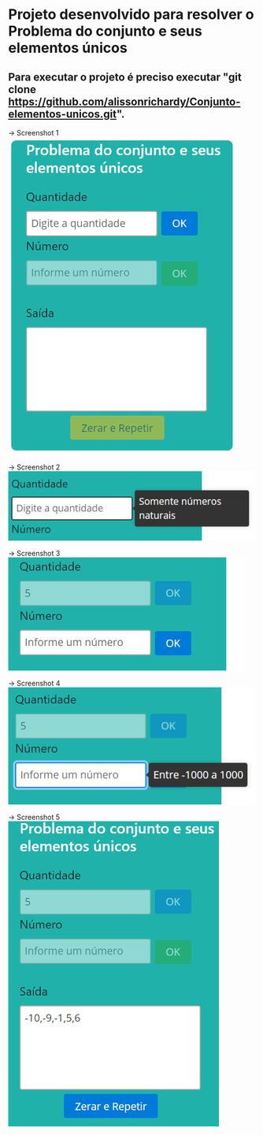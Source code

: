 # Projeto desenvolvido para resolver o Problema do conjunto e seus elementos únicos

## Para executar o projeto é preciso executar "git clone https://github.com/alissonrichardy/Conjunto-elementos-unicos.git".

-> Screenshot 1
![source](screenshots/Screenshot_2.png)

-> Screenshot 2
![source](screenshots/Screenshot_3.png)

-> Screenshot 3
![source](screenshots/Screenshot_4.png)

-> Screenshot 4
![source](screenshots/Screenshot_5.png)

-> Screenshot 5
![source](screenshots/Screenshot_6.png)